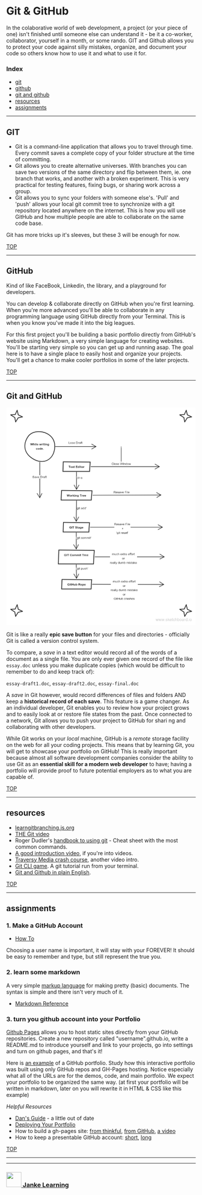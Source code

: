 # Git & GitHub

In the colaborative world of web development, a project (or your piece of one) isn't finished until someone else can understand it - be it a co-worker, collaborator, yourself in a month, or some rando. GIT and Github allows you to protect your code against silly mistakes, organize, and document your code so others know how to use it and what to use it for.


### Index
* [git](#git)
* [github](#github)
* [git and github](#git-and-github)
* [resources](#resources)
* [assignments](#assignments)

---

## GIT 

* Git is a command-line application that allows you to travel through time.  Every commit saves a complete copy of your folder structure at the time of committing. 
* Git allows you to create alternative universes.  With branches you can save two versions of the same directory and flip between them, ie. one branch that works, and another with a broken experiment.  This is very practical for testing features, fixing bugs, or sharing work across a group.
* Git allows you to sync your folders with someone else's.  'Pull' and 'push' allows your local git commit tree to synchronize with a git repository located anywhere on the internet.  This is how you will use GitHub and how multiple people are able to collaborate on the same code base.

Git has more tricks up it's sleeves, but these 3 will be enough for now.



[TOP](#index)

---


## GitHub

Kind of like FaceBook, Linkedin, the library, and a playground for developers.  

You can develop & collaborate directly on GitHub when you're first learning.  When you're more advanced you'll be able to collaborate in any programming language using GitHub directly from your Terminal.  This is when you know you've made it into the big leagues.

For this first project you'll be building a basic portfolio directly from GitHub's website using Markdown, a very simple language for creating websites. You'll be starting very simple so you can get up and running asap.  The goal here is to have a single place to easily host and organize your projects.  You'll get a chance to make cooler portfolios in some of the later projects.

[TOP](#index)

---

## Git and GitHub

![](./git-and-github.png)

Git is like a really **epic save button** for your files and directories - officially Git is called a version control system.

To compare, a *save* in a text editor would record all of the words of a document as a single file. You are only ever given one record of the file like `essay.doc` unless you make duplicate copies (which would be difficult to remember to do and keep track of):

`essay-draft1.doc`, `essay-draft2.doc`, `essay-final.doc`

A *save* in Git however, would record differences of files and folders AND keep a **historical record of each save**. This feature is a game changer. As an individual developer, Git enables you to review how your project grows and to easily look at or restore file states from the past. Once connected to a network, Git allows you to push your project to GitHub for shari ng and collaborating with other developers.

While Git works on your *local* machine, GitHub is a *remote* storage facility on the web for all your coding projects. This means that by learning Git, you will get to showcase your portfolio on GitHub! This is really important because almost all software development companies consider the ability to use Git as an **essential skill for a modern web developer** to have; having a portfolio will provide proof to future potential employers as to what you are capable of.


[TOP](#index)

---

## resources


* [learngitbranching.js.org](http://learngitbranching.js.org/)
* [THE Git video](https://www.youtube.com/watch?v=1ffBJ4sVUb4&list=TLj1nt5nzukA8)
* Roger Dudler's [handbook to using git](http://rogerdudler.github.io/git-guide/) - Cheat sheet with the most common commands.
* [A good introduction video](https://www.youtube.com/watch?v=r63f51ce84A), if you're into videos. 
* [Traversy Media crash course](https://www.youtube.com/watch?v=SWYqp7iY_Tc), another video intro.
* [Git CLI game](https://www.git-game.com).  A git tutorial run from your terminal.
* [Git and Github in plain English](https://blog.red-badger.com/blog/2016/11/29/gitgithub-in-plain-english).

[TOP](#index)

--- 

## assignments

### 1. Make a GitHub Account

* [How To](https://services.github.com/on-demand/intro-to-github/create-github-account)

Choosing a user name is important, it will stay with your FOREVER! It should be easy to remember and type, but still represent the true you.


### 2. learn some markdown

A very simple [markup language](https://www.lifewire.com/what-are-markup-languages-3468655) for making pretty (basic) documents.  The syntax is simple and there isn't very much of it.

* [Markdown Reference](https://guides.github.com/pdfs/markdown-cheatsheet-online.pdf)


### 3. turn you github account into your Portfolio

[Github Pages](https://pages.github.com) allows you to host static sites directly from your GitHub repositories. Create a new repository called "username".github.io, write a README.md to introduce yourself and link to your projects, go into settings and turn on github pages, and that's it! 

Here is [an example](https://elewa-student.github.io) of a GitHub portfolio.  Study how this interactive portfolio was built using only GitHub repos and GH-Pages hosting. Notice especially what all of the URLs are for the demos, code, and main portfolio. We expect your portfolio to be organized the same way. (at first your portfolio will be written in markdown, later on you will rewrite it in HTML & CSS like this example)

_Helpful Resources_

* [Dan's Guide](http://dannguyen.github.io/github-for-portfolios/) - a little out of date
* [Deploying Your Portfolio](https://www.youtube.com/watch?v=cElzTD_x1xw)
* How to build a gh-pages site:  [from thinkful](https://www.thinkful.com/learn/a-guide-to-using-github-pages/), [from GitHub](https://help.github.com/articles/configuring-a-publishing-source-for-github-pages/), [a video](https://help.github.com/articles/configuring-a-publishing-source-for-github-pages/)
* How to keep a presentable GitHub account: [short](https://anti-pattern.com/github-is-your-resume-now),  [long](http://blog.gainlo.co/index.php/2015/11/13/how-to-make-github-as-your-new-resume/) 

[TOP](#index)

___
___
### <a href="http://janke-learning.org" target="_blank"><img src="https://user-images.githubusercontent.com/18554853/50098409-22575780-021c-11e9-99e1-962787adaded.png" width="40" height="40"></img> Janke Learning</a>
